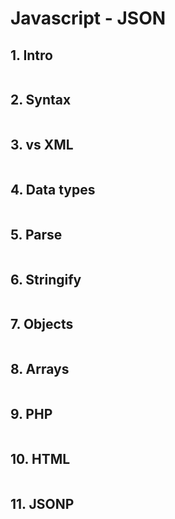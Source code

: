 # Javascript - JSON

## 1. Intro

```

```

## 2. Syntax

```

```

## 3. vs XML

```

```

## 4. Data types

```

```

## 5. Parse

```

```

## 6. Stringify

```

```

## 7. Objects

```

```

## 8. Arrays

```

```

## 9. PHP

```

```

## 10. HTML

```

```

## 11. JSONP

```

```

